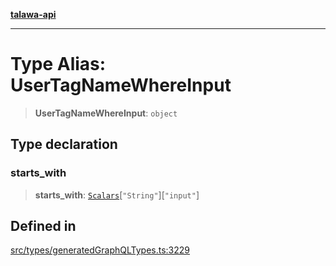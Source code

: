 [**talawa-api**](../../../README.md)

***

# Type Alias: UserTagNameWhereInput

> **UserTagNameWhereInput**: `object`

## Type declaration

### starts\_with

> **starts\_with**: [`Scalars`](Scalars.md)\[`"String"`\]\[`"input"`\]

## Defined in

[src/types/generatedGraphQLTypes.ts:3229](https://github.com/Suyash878/talawa-api/blob/b5a9d8b4a1ea678a3d6f5b710b3721f91a3052fc/src/types/generatedGraphQLTypes.ts#L3229)

